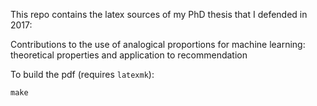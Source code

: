 This repo contains the latex sources of my PhD thesis that I defended in 2017:

Contributions to the use of analogical proportions for machine learning:
theoretical properties and application to recommendation


To build the pdf (requires `latexmk`):

``make``

